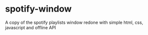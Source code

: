 # spotify-window
A copy of the spotify playlists window redone with simple html, css, javascript and offline API
